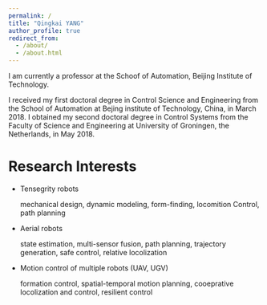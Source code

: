 ```yaml
---
permalink: /
title: "Qingkai YANG"
author_profile: true
redirect_from: 
  - /about/
  - /about.html
---
```


I am currently a professor at the Schoof of Automation, Beijing Institute of Technology. 

I received my first doctoral degree in Control Science and Engineering from the School of Automation at Bejing institute of Technology, China, in March 2018. I obtained my second doctoral degree in Control Systems from the Faculty of Science and Engineering at University of Groningen, the Netherlands, in May 2018.  

# Research Interests

* Tensegrity robots

   mechanical design, dynamic modeling, form-finding, locomition Control, path planning

* Aerial robots

   state estimation, multi-sensor fusion, path planning, trajectory generation, safe control, relative locolization
 
* Motion control of multiple robots (UAV, UGV)

   formation control, spatial-temporal motion planning, cooeprative locolization and control, resilient control 
